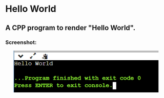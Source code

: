 # Hello World
## A CPP program to render "Hello World".

### Screenshot:
<div align="center">
  <img src="screenshot/output.png">
  </div>
